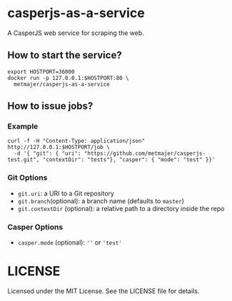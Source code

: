 # casperjs-as-a-service

A CasperJS web service for scraping the web.

## How to start the service?

```
export HOSTPORT=36000
docker run -p 127.0.0.1:$HOSTPORT:80 \
  metmajer/casperjs-as-a-service
```

## How to issue jobs?

### Example

```
curl -f -H "Content-Type: application/json" http://127.0.0.1:$HOSTPORT/job \
  -d '{ "git": { "uri": "https://github.com/metmajer/casperjs-test.git", "contextDir": "tests"}, "casper": { "mode": "test" }}'
```

### Git Options

- `git.uri`: a URI to a Git repository
- `git.branch`(optional): a branch name (defaults to `master`)
- `git.contextDir` (optional): a relative path to a directory inside the repo

### Casper Options

- `casper.mode` (optional): `''` or `'test'`

# LICENSE

Licensed under the MIT License. See the LICENSE file for details.
